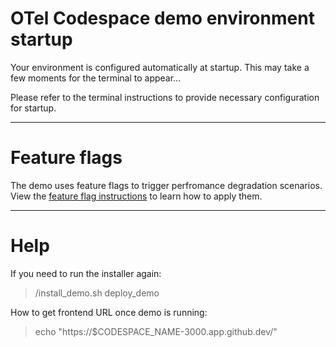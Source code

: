 # OTel Codespace demo environment startup

Your environment is configured automatically at startup. This may take a few moments for the terminal to appear...

Please refer to the terminal instructions to provide necessary configuration for startup.

----

# Feature flags
The demo uses feature flags to trigger perfromance degradation scenarios.  View the [feature flag instructions](flagd_instructions.md) to learn how to apply them.

----

# Help
If you need to run the installer again:
> /install_demo.sh deploy_demo

How to get frontend URL once demo is running:
> echo "https://$CODESPACE_NAME-3000.app.github.dev/"
